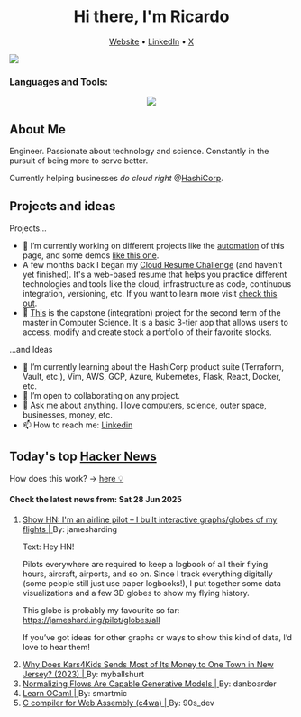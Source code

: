
<!-- This is an HTML comment in your markdown file -->

<h1 align="center">Hi there, I'm Ricardo</h1>
<p align="center">
  <a href="https://ricardorompar.com" target="_blank">Website</a> •
  <a href="https://www.linkedin.com/in/ricardorompar/" target="_blank">LinkedIn</a> •
  <a href="https://twitter.com/ricardorompar" target="_blank">X</a>
</p>
<img src="https://badges.pufler.dev/visits/{ricardorompar}/{ricardorompar}"/>

<h3 align="left">Languages and Tools:</h3>
<p align="center">
  <a href="https://skillicons.dev" target="_blank">
    <img src="https://skillicons.dev/icons?i=terraform,aws,gcp,azure,git,python,kubernetes,react,js,docker,ubuntu" />
  </a>
</p>

<h2>About Me</h2>
Engineer. Passionate about technology and science. Constantly in the pursuit of being more to serve better.

Currently helping businesses <i>do cloud right</i> @<a href="https://github.com/hashicorp" target="_blank">HashiCorp</a>.

<h2>Projects and ideas</h2>
Projects...
<ul>
  <li>🔭 I’m currently working on different projects like the <a href="https://github.com/ricardorompar/ricardorompar/blob/main/automate.py">automation</a> of this page, and some demos <a href="https://github.com/ricardorompar/boundary-ansible-demo">like this one</a>.
  </li>

  <li >A few months back I began my <a href="https://github.com/ricardorompar/cloudResumeChallenge">Cloud Resume Challenge</a> (and haven't yet finished). It's a web-based resume that helps you practice different technologies and tools like the cloud, infrastructure as code, continuous integration, versioning, etc. If you want to learn more visit <a href="https://cloudresumechallenge.dev/docs/the-challenge/aws/" target="_blank">check this out</a>.
  </li>

  <li>🔭 <a href="https://github.com/ricardorompar/capstoneT2">This</a> is the capstone (integration) project for the second term of the master in Computer Science. It is a basic 3-tier app that allows users to access, modify and create stock a portfolio of their favorite stocks.
  </li>
</ul>
...and Ideas
<ul>
  <li>🌱 I’m currently learning about the HashiCorp product suite (Terraform, Vault, etc.), Vim, AWS, GCP, Azure, Kubernetes, Flask, React, Docker, etc.
  </li>
  <li>👯 I’m open to collaborating on any project.</li>
  <li>💬 Ask me about anything. I love computers, science, outer space, businesses, money, etc.</li>
  <li>📫 How to reach me: <a href="https://www.linkedin.com/in/ricardorompar/" target="_blank">Linkedin</a></li>
</ul>

<h2>Today's top <a href='https://news.ycombinator.com/' target="_blank">Hacker News</a></h2>
How does this work? -> <a href='./AUTOMATIC.md'>here 💡</a>

<h4>Check the latest news from: Sat 28 Jun 2025</h4>
<ol>
<li>
    <a href=https://jameshard.ing/pilot target="_blank">
        Show HN: I'm an airline pilot – I built interactive graphs/globes of my flights |
    </a>
    By: jamesharding
</li>

<p>
Text: Hey HN!<p>Pilots everywhere are required to keep a logbook of all their flying hours, aircraft, airports, and so on. Since I track everything digitally (some people still just use paper logbooks!), I put together some data visualizations and a few 3D globes to show my flying history.<p>This globe is probably my favourite so far: <a href="https:&#x2F;&#x2F;jameshard.ing&#x2F;pilot&#x2F;globes&#x2F;all" rel="nofollow">https:&#x2F;&#x2F;jameshard.ing&#x2F;pilot&#x2F;globes&#x2F;all</a><p>If you’ve got ideas for other graphs or ways to show this kind of data, I’d love to hear them! </br>
</p>

<li>
    <a href=https://www.mossplanet.news/p/why-does-kars4kids-sends-most-of target="_blank">
        Why Does Kars4Kids Sends Most of Its Money to One Town in New Jersey? (2023) |
    </a>
    By: myballshurt
</li>

<li>
    <a href=https://machinelearning.apple.com/research/normalizing-flows target="_blank">
        Normalizing Flows Are Capable Generative Models |
    </a>
    By: danboarder
</li>

<li>
    <a href=https://ocaml-sf.org/learn-ocaml-public/#activity=exercises target="_blank">
        Learn OCaml |
    </a>
    By: smartmic
</li>

<li>
    <a href=https://github.com/kign/c4wa target="_blank">
        C compiler for Web Assembly (c4wa) |
    </a>
    By: 90s_dev
</li>
</ol>